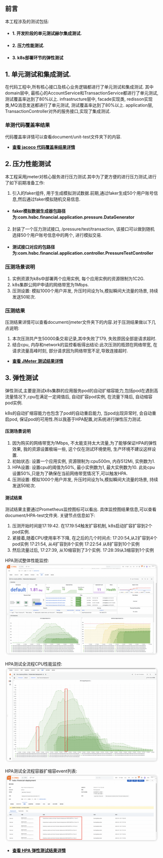 
## 前言
本工程涉及的测试包括:
- #### 1. 开发阶段的单元测试赫尔集成测试.
- #### 2. 压力性能测试.
- #### 3. k8s部署环节的弹性测试
## 1. 单元测试和集成测试.
在代码工程中,所有核心接口及核心业务逻辑都进行了单元测试和集成测试.
其中domain层中, 最核心的AccountService和TransactionService都进行了单元测试, 测试覆盖率达到了80%以上.
infrastructure层中, facade实现类, redisson实现类,MQ消息发送都进行了单元测试, 测试覆盖率达到了80%以上.
application层, TransactionController对外的服务接口,实现了集成测试.
### 单测代码覆盖率结果
代码覆盖率详情可以查看document/unit-test文件夹下的内容.
- **[查看 jacoco 代码覆盖率结果详情](./document/unit-test)**



## 2. 压力性能测试
本工程采用jmeter对核心服务进行压力测试.其中为了更方便的进行压力测试,进行了如下前期准备工作:
1. 引入的faker组件, 用于生成模拟测试数据.前期,通过faker生成50个用户账号信息,然后通过faker模拟随机交易信息.
- #### faker模拟数据生成器包路径为:com.hsbc.financial.application.pressure.DataGenerator
2. 封装了一个压力测试接口, /pressure/test/transaction,  该接口可以做到随机选择50个用户账号信息中的两个, 进行模拟交易.
- #### 测试接口对应的包路径为:com.hsbc.financial.application.controller.PressureTestController
### 压测场景说明
1. 实例资源为k8s中部署两个应用实例, 每个应用实例的资源限制为1C2G.
2. k8s集群公网IP申请的网络带宽为1Mbps.
3. 压测设置: 模拟1000个用户并发, 升压时间设为1s,模拟瞬间大流量的场景, 持续发送50轮次.
### 压测结果
压测结果详情可以查看document/jmeter文件夹下的内容.对于压测结果做以下几点说明:
1. 本次压测共产生50000条交易记录,其中失败了179, 失败原因全部是请求超时.
2. 结合cpu, 内存和network的监控看板得出结论:此次压测的瓶颈在网络带宽, 在请求流量高峰时刻, 部分请求因为网络带宽不足,导致连接超时.
- **[查看 JMeter 测试结果详情](./document/jmeter)**

## 3. 弹性测试
弹性测试,主要是测试k8s集群的应用服务pod的自动扩缩容能力,包括pod在遇到高流量情况下,cpu在满足一定阈值后, 自动扩容pod实例, 在流量下降后, 自动缩容pod实例.

k8s的自动扩缩容能力也包含了pod的自动重启能力, 当pod出现异常时, 会自动重启pod, 保证pod的可用性.所以我基于HPA配置,对系统进行弹性压力测试.

#### 压测场景说明
1. 因为购买的网络带宽为1Mbps, 不太能支持太大流量,为了能够保证HPA的弹性效果, 我的资源设置极端一些, 这个仅在测试环境使用, 生产环境不建议这样设置.
2. 初始状态: 设置一个应用实例, 资源限制为:cpu500m, 内存512Mi, 实例数为1.
3. HPA设置: 设置cpu的阈值为50%, 最小实例数为1, 最大实例数为10. 此处cpu设置50%,只是为了确保在当前网络带宽情况下,可以触发HPA.
4. 压测设置: 模拟1000个用户并发, 升压时间设为1s,模拟瞬间大流量的场景, 持续发送50轮次.

#### 测试结果
测试结果主要通过Prometheus监控图标可以看出. 具体监控图结果信息,可以查看document/HPA-test文件夹.
关键节点信息如下:
1. 压测开始时间是17:19:42. 在17.19:54触发扩容机制, k8s启动扩容扩容到2个pod实例.
2. 紧接着,随着CPU使用率不下降, 在之后的几个时间点:
   17:20:54,从2扩容到4个pod实例
   17:21:54, 从4扩容到8个实例
   17:22:54 从8扩容到10个实例
3. 然后流量过后, 17:27:39, 从10缩容到了3个实例.  17:28:39从3缩容到1个实例

HPA测试整体性能监控:
![HPA测试整体性能监控](./HPA-test/HPA-total-monitor.png)

HPA测试全流程CPU性能监控:
![HPA测试全流程CPU性能监控](./HPA-test/HPA-cpu-monitor.png)

HPA测试全流程容器扩缩容event列表:
![HPA测试全流程容器扩缩容event列表](./HPA-test/pod-event.png)

- **[查看 HPA 弹性测试结果详情](./document/HPA-test)**